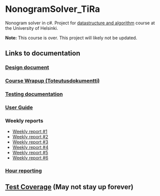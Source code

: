 # NonogramSolver_TiRa
Nonogram solver in c#. Project for [datastructure and algorithm](https://github.com/TiraLabra/2016-loppukesa/wiki) course at the University of Helsinki.

**Note:** This course is over. This project will likely not be updated.

## Links to documentation

### [Design document](https://github.com/saskeli/NonogramSolver_TiRa/blob/master/Documentation/Design_document.md)

### [Course Wrapup (Toteutusdokumentti)](https://github.com/saskeli/NonogramSolver_TiRa/blob/master/Documentation/Course_Wrapup.md)

### [Testing documentation](https://github.com/saskeli/NonogramSolver_TiRa/blob/master/Documentation/Testing_document.md)

### [User Guide](https://github.com/saskeli/NonogramSolver_TiRa/blob/master/Documentation/User_Guide.md)

### Weekly reports

* [Weekly report #1](https://github.com/saskeli/NonogramSolver_TiRa/blob/master/Documentation/Weekly_report_1.md)
* [Weekly report #2](https://github.com/saskeli/NonogramSolver_TiRa/blob/master/Documentation/Weekly_report_2.md)
* [Weekly report #3](https://github.com/saskeli/NonogramSolver_TiRa/blob/master/Documentation/Weekly_report_3.md)
* [Weekly report #4](https://github.com/saskeli/NonogramSolver_TiRa/blob/master/Documentation/Weekly_report_4.md)
* [Weekly report #5](https://github.com/saskeli/NonogramSolver_TiRa/blob/master/Documentation/Weekly_report_5.md)
* [Weekly report #6](https://github.com/saskeli/NonogramSolver_TiRa/blob/master/Documentation/Weekly_report_6.md)

### [Hour reporting](https://github.com/saskeli/NonogramSolver_TiRa/blob/master/Documentation/Hour_reporting.md)

## [Test Coverage](https://www.cs.helsinki.fi/u/saska/Coverage/Coverage.html) (May not stay up forever)
